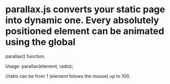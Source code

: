 # parallax.js converts your static page into dynamic one. Every absolutely positioned element can be animated using the global
parallax() function.

Usage:
 parallax(element, radio);
 
 //ratio can be from 1 (element folows the mouse) up to 100.
